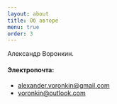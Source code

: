 ```yaml
---
layout: about
title: Об авторе
menu: true
order: 3
---
```


Александр Воронкин.

#### Электропочта:
* [alexander.voronkin@gmail.com](mailto:alexander.voronkin@gmail.com)
* [voronkin@outlook.com](mailto:voronkin@outlook.com)
